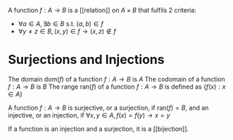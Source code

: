 A function $f : A \to B$ is a [[relation]] on $A \times B$ that fulfils 2 criteria:
- $\forall a \in A, \exists b \in B \text{ s.t. } (a,b) \in f$
- $\forall y \ne z \in B, (x,y) \in f \rightarrow (x,z) \notin f$

# Surjections and Injections
The domain $\text{dom}(f)$ of a function $f: A \to B$ is $A$
The codomain of a function $f : A \to B$ is $B$
The range $\text{ran}(f)$ of a function $f : A \to B$ is defined as $\{f(x) : x \in A\}$

A function $f : A \to B$ is surjective, or a surjection, if $\text{ran}(f) = B$, and an injective, or an injection, if $\forall x,y \in A, f(x) = f(y) \rightarrow x = y$

If a function is an injection and a  surjection, it is a [[bijection]].